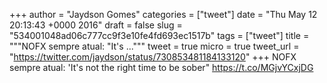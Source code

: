 
+++
author = "Jaydson Gomes"
categories = ["tweet"]
date = "Thu May 12 20:13:43 +0000 2016"
draft = false
slug = "534001048ad06c777cc9f3e10fe4fd693ec1517b"
tags = ["tweet"]
title = """NOFX sempre atual: "It's ..."""
tweet = true
micro = true
tweet_url = "https://twitter.com/jaydson/status/730853481184133120"
+++
NOFX sempre atual: 'It's not the right time to be sober" https://t.co/MGjvYCxjDG
